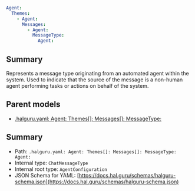 <!--
title: Agent
version: 1.40.7-beta.14
generated: true
date: 2025-04-28
node: This file is generated by the command-line program: `halguru manual -c -m`
-->


```yaml
Agent:
  Themes:
    - Agent:
      Messages:
        - Agent:
          MessageType:
            Agent:
```

## Summary

Represents a message type originating from an automated agent within the system. Used to indicate that the source of the message is a non-human agent performing tasks or actions on behalf of the system.

## Parent models

* [.halguru.yaml: Agent: Themes[]: Messages[]: MessageType:]((halguru)-agent-themes-list-messages-list-messagetype.md)
## Summary

* Path: `.halguru.yaml: Agent: Themes[]: Messages[]: MessageType: Agent:`
* Internal type: `ChatMessageType`
* Internal root type: `AgentConfiguration`
* JSON Schema for YAML: [https://docs.hal.guru/schemas/halguru-schema.json](https://docs.hal.guru/schemas/halguru-schema.json)
